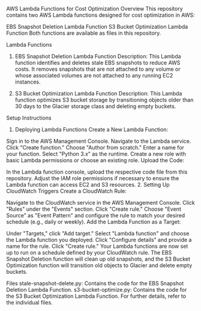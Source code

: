 AWS Lambda Functions for Cost Optimization
Overview
This repository contains two AWS Lambda functions designed for cost optimization in AWS:

EBS Snapshot Deletion Lambda Function
S3 Bucket Optimization Lambda Function
Both functions are available as files in this repository.

Lambda Functions
1. EBS Snapshot Deletion Lambda Function
Description: This Lambda function identifies and deletes stale EBS snapshots to reduce AWS costs. It removes snapshots that are not attached to any volume or whose associated volumes are not attached to any running EC2 instances.

2. S3 Bucket Optimization Lambda Function
Description: This Lambda function optimizes S3 bucket storage by transitioning objects older than 30 days to the Glacier storage class and deleting empty buckets.

Setup Instructions
1. Deploying Lambda Functions
Create a New Lambda Function:

Sign in to the AWS Management Console.
Navigate to the Lambda service.
Click "Create function."
Choose "Author from scratch."
Enter a name for your function.
Select "Python 3.x" as the runtime.
Create a new role with basic Lambda permissions or choose an existing role.
Upload the Code:

In the Lambda function console, upload the respective code file from this repository.
Adjust the IAM role permissions if necessary to ensure the Lambda function can access EC2 and S3 resources.
2. Setting Up CloudWatch Triggers
Create a CloudWatch Rule:

Navigate to the CloudWatch service in the AWS Management Console.
Click "Rules" under the "Events" section.
Click "Create rule."
Choose "Event Source" as "Event Pattern" and configure the rule to match your desired schedule (e.g., daily or weekly).
Add the Lambda Function as a Target:

Under "Targets," click "Add target."
Select "Lambda function" and choose the Lambda function you deployed.
Click "Configure details" and provide a name for the rule.
Click "Create rule."
Your Lambda functions are now set up to run on a schedule defined by your CloudWatch rule. The EBS Snapshot Deletion function will clean up old snapshots, and the S3 Bucket Optimization function will transition old objects to Glacier and delete empty buckets.

Files
stale-snapshot-delete.py: Contains the code for the EBS Snapshot Deletion Lambda Function.
s3-bucket-optimize.py: Contains the code for the S3 Bucket Optimization Lambda Function.
For further details, refer to the individual files.